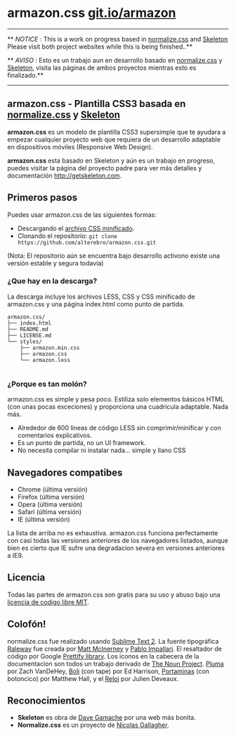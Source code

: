 # armazon.css [git.io/armazon](http://git.io/armazon)

---

** *NOTICE* : This is a work on progress based in [normalize.css](http://necolas.github.io/normalize.css/) and [Skeleton](http://getskeleton.com) Please visit both project websites while this is being finished..**


** *AVISO* : Esto es un trabajo aun en desarrollo basado en [normalize.css](http://necolas.github.io/normalize.css/) y [Skeleton](http://getskeleton.com), visita las páginas de ambos proyectos mientras esto es finalizado.**

---


## armazon.css - Plantilla CSS3 basada en [normalize.css](http://necolas.github.io/normalize.css/) y [Skeleton](http://getskeleton.com)

**armazon.css** es un modelo de plantilla CSS3 supersimple que te ayudara a empezar cualquier proyecto web que requiera de un desarrollo adaptable en dispositivos móviles (Responsive Web Design).

**armazon.css** esta basado en Skeleton y aún es un trabajo en progreso, puedes visitar la página del proyecto padre para ver más detalles y documentación <http://getskeleton.com>.

## Primeros pasos

Puedes usar armazon.css de las siguientes formas:

- Descargando el [archivo CSS minificado](https://raw.githubusercontent.com/alterebro/armazon.css/master/styles/armazon.min.css).
- Clonando el repositorio: `git clone https://github.com/alterebro/armazon.css.git`

(Nota: El repositorio aún se encuentra bajo desarrollo activono existe una versión estable y segura todavía)


### ¿Que hay en la descarga?

La descarga incluye los archivos LESS, CSS y CSS minificado de armazon.css y una página index.html como punto de partida.

```
armazon.css/
├── index.html
├── README.md
├── LICENSE.md
└── styles/
    ├── armazon.min.css
    ├── armazon.css
    └── armazon.less
 
```

### ¿Porque es tan molón?

armazon.css es simple y pesa poco. Estiliza solo elementos básicos HTML (con unas pocas exceciones) y proporciona una cuadricula adaptable. Nada más.
- Alrededor de 600 lineas de código LESS sin comprimir/minificar y con comentarios explicativos.
- Es un punto de partida, no un UI framework.
- No necesita compilar ni instalar nada... simple y llano CSS


## Navegadores compatibes

- Chrome (última versión)
- Firefox (última versión)
- Opera (última versión)
- Safari (última versión)
- IE (última versión)

La lista de arriba no es exhaustiva. armazon.css funciona perfectamente con casi todas las versiones anteriores de los navegadores listados, aunque bien es cierto que IE sufre una degradacion severa en versiones anteriores a IE9.


## Licencia

Todas las partes de armazon.css son gratis para su uso y abuso bajo una [licencia de codigo libre MIT](https://github.com/alterebro/armazon.css/blob/master/LICENSE.md).



## Colofón!

normalize.css fue realizado usando [Sublime Text 2](http://www.sublimetext.com/). La fuente tipográfica [Raleway](http://www.google.com/fonts/specimen/Raleway) fue creada por [Matt McInerney](http://matt.cc/) y [Pablo Impallari](http://www.impallari.com/).
El resaltador de código por Google [Prettify library](https://code.google.com/p/google-code-prettify/). Los iconos en la cabecera de la documentacion son todos un trabajo derivado de [The Noun Project](http://thenounproject.com). [Pluma](http://thenounproject.com/term/feather/22073) por Zach VanDeHey, [Boli](http://thenounproject.com/term/pen/21163) (con tape) por Ed Harrison, [Portaminas](http://thenounproject.com/term/pen/32847) (con botoncico) por Matthew Hall, y el [Reloj](http://thenounproject.com/term/watch/48015) por Julien Deveaux.


## Reconocimientos

- **Skeleton** es obra de [Dave Gamache](https://twitter.com/dhg) por una web más bonita.
- **Normalize.css** es un proyecto de [Nicolas Gallagher](http://nicolasgallagher.com/).
